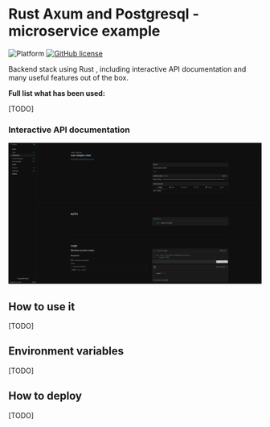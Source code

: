 # Rust Axum and Postgresql - microservice example

![Platform](https://img.shields.io/badge/platform-linux-green.svg)
[![GitHub license](https://img.shields.io/github/license/Naereen/StrapDown.js.svg)](https://github.com/Naereen/StrapDown.js/blob/master/LICENSE)

Backend stack using Rust , including interactive API documentation and many useful features out of the box.

**Full list what has been used:**

[TODO]

### Interactive API documentation

![img.png](assets/img/scalar_docs.png)

## How to use it

[TODO]

## Environment variables

[TODO]

## How to deploy

[TODO]
